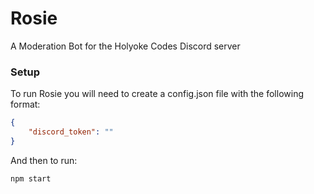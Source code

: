 # Rosie
 A Moderation Bot for the Holyoke Codes Discord server

### Setup
To run Rosie you will need to create a config.json file with the following format:

```json
{
    "discord_token": ""
}
```

And then to run:

`npm start`